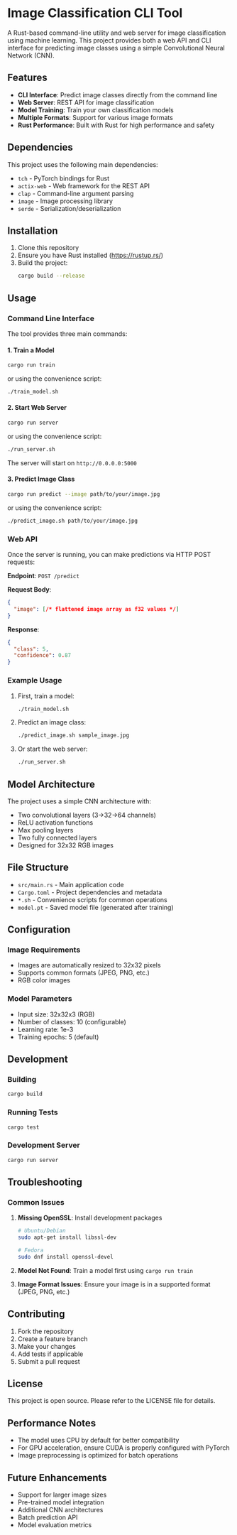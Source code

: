 # Image Classification CLI Tool

A Rust-based command-line utility and web server for image classification using machine learning. This project provides both a web API and CLI interface for predicting image classes using a simple Convolutional Neural Network (CNN).

## Features

- **CLI Interface**: Predict image classes directly from the command line
- **Web Server**: REST API for image classification
- **Model Training**: Train your own classification models
- **Multiple Formats**: Support for various image formats
- **Rust Performance**: Built with Rust for high performance and safety

## Dependencies

This project uses the following main dependencies:
- `tch` - PyTorch bindings for Rust
- `actix-web` - Web framework for the REST API
- `clap` - Command-line argument parsing
- `image` - Image processing library
- `serde` - Serialization/deserialization

## Installation

1. Clone this repository
2. Ensure you have Rust installed (https://rustup.rs/)
3. Build the project:
   ```bash
   cargo build --release
   ```

## Usage

### Command Line Interface

The tool provides three main commands:

#### 1. Train a Model
```bash
cargo run train
```
or using the convenience script:
```bash
./train_model.sh
```

#### 2. Start Web Server
```bash
cargo run server
```
or using the convenience script:
```bash
./run_server.sh
```
The server will start on `http://0.0.0.0:5000`

#### 3. Predict Image Class
```bash
cargo run predict --image path/to/your/image.jpg
```
or using the convenience script:
```bash
./predict_image.sh path/to/your/image.jpg
```

### Web API

Once the server is running, you can make predictions via HTTP POST requests:

**Endpoint**: `POST /predict`

**Request Body**:
```json
{
  "image": [/* flattened image array as f32 values */]
}
```

**Response**:
```json
{
  "class": 5,
  "confidence": 0.87
}
```

### Example Usage

1. First, train a model:
   ```bash
   ./train_model.sh
   ```

2. Predict an image class:
   ```bash
   ./predict_image.sh sample_image.jpg
   ```

3. Or start the web server:
   ```bash
   ./run_server.sh
   ```

## Model Architecture

The project uses a simple CNN architecture with:
- Two convolutional layers (3→32→64 channels)
- ReLU activation functions
- Max pooling layers
- Two fully connected layers
- Designed for 32x32 RGB images

## File Structure

- `src/main.rs` - Main application code
- `Cargo.toml` - Project dependencies and metadata
- `*.sh` - Convenience scripts for common operations
- `model.pt` - Saved model file (generated after training)

## Configuration

### Image Requirements
- Images are automatically resized to 32x32 pixels
- Supports common formats (JPEG, PNG, etc.)
- RGB color images

### Model Parameters
- Input size: 32x32x3 (RGB)
- Number of classes: 10 (configurable)
- Learning rate: 1e-3
- Training epochs: 5 (default)

## Development

### Building
```bash
cargo build
```

### Running Tests
```bash
cargo test
```

### Development Server
```bash
cargo run server
```

## Troubleshooting

### Common Issues

1. **Missing OpenSSL**: Install development packages
   ```bash
   # Ubuntu/Debian
   sudo apt-get install libssl-dev

   # Fedora
   sudo dnf install openssl-devel
   ```

2. **Model Not Found**: Train a model first using `cargo run train`

3. **Image Format Issues**: Ensure your image is in a supported format (JPEG, PNG, etc.)

## Contributing

1. Fork the repository
2. Create a feature branch
3. Make your changes
4. Add tests if applicable
5. Submit a pull request

## License

This project is open source. Please refer to the LICENSE file for details.

## Performance Notes

- The model uses CPU by default for better compatibility
- For GPU acceleration, ensure CUDA is properly configured with PyTorch
- Image preprocessing is optimized for batch operations

## Future Enhancements

- Support for larger image sizes
- Pre-trained model integration
- Additional CNN architectures
- Batch prediction API
- Model evaluation metrics
